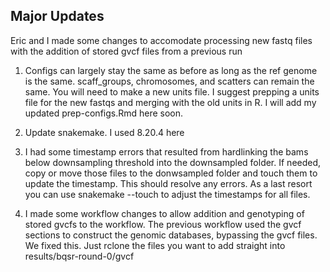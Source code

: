 ## Major Updates
Eric and I made some changes to accomodate processing new fastq files with the addition of stored gvcf files from a previous run

1. Configs can largely stay the same as before as long as the ref genome is the same. scaff_groups, chromosomes, and scatters can remain the same. You will need to make a new units file. I suggest prepping a units file for the new fastqs and merging with the old units in R. I will add my updated prep-configs.Rmd here soon.

2. Update snakemake. I used 8.20.4 here

3. I had some timestamp errors that resulted from hardlinking the bams below downsampling threshold into the downsampled folder. If needed, copy or move those files to the donwsampled folder and touch them to update the timestamp. This should resolve any errors. As a last resort you can use snakemake --touch to adjust the timestamps for all files.

4. I made some workflow changes to allow addition and genotyping of stored gvcfs to the workflow. The previous workflow used the gvcf sections to construct the genomic databases, bypassing the gvcf files. We fixed this. Just rclone the files you want to add straight into results/bqsr-round-0/gvcf
